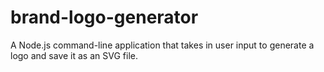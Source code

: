 # brand-logo-generator
A Node.js command-line application that takes in user input to generate a logo and save it as an SVG file. 
